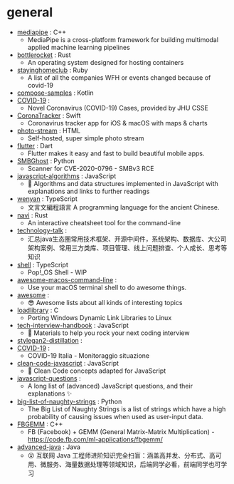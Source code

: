 # general
- [mediapipe](https://github.com/google/mediapipe) : C++
  - MediaPipe is a cross-platform framework for building multimodal applied machine learning pipelines
- [bottlerocket](https://github.com/bottlerocket-os/bottlerocket) : Rust
  - An operating system designed for hosting containers
- [stayinghomeclub](https://github.com/phildini/stayinghomeclub) : Ruby
  - A list of all the companies WFH or events changed because of covid-19
- [compose-samples](https://github.com/android/compose-samples) : Kotlin
- [COVID-19](https://github.com/CSSEGISandData/COVID-19) : 
  - Novel Coronavirus (COVID-19) Cases, provided by JHU CSSE
- [CoronaTracker](https://github.com/MhdHejazi/CoronaTracker) : Swift
  - Coronavirus tracker app for iOS & macOS with maps & charts
- [photo-stream](https://github.com/maxvoltar/photo-stream) : HTML
  - Self-hosted, super simple photo stream
- [flutter](https://github.com/flutter/flutter) : Dart
  - Flutter makes it easy and fast to build beautiful mobile apps.
- [SMBGhost](https://github.com/ollypwn/SMBGhost) : Python
  - Scanner for CVE-2020-0796 - SMBv3 RCE
- [javascript-algorithms](https://github.com/trekhleb/javascript-algorithms) : JavaScript
  - 📝 Algorithms and data structures implemented in JavaScript with explanations and links to further readings
- [wenyan](https://github.com/wenyan-lang/wenyan) : TypeScript
  - 文言文編程語言 A programming language for the ancient Chinese.
- [navi](https://github.com/denisidoro/navi) : Rust
  - An interactive cheatsheet tool for the command-line
- [technology-talk](https://github.com/aalansehaiyang/technology-talk) : 
  - 汇总java生态圈常用技术框架、开源中间件，系统架构、数据库、大公司架构案例、常用三方类库、项目管理、线上问题排查、个人成长、思考等知识
- [shell](https://github.com/pop-os/shell) : TypeScript
  - Pop!_OS Shell - WIP
- [awesome-macos-command-line](https://github.com/herrbischoff/awesome-macos-command-line) : 
  - Use your macOS terminal shell to do awesome things.
- [awesome](https://github.com/sindresorhus/awesome) : 
  - 😎 Awesome lists about all kinds of interesting topics
- [loadlibrary](https://github.com/taviso/loadlibrary) : C
  - Porting Windows Dynamic Link Libraries to Linux
- [tech-interview-handbook](https://github.com/yangshun/tech-interview-handbook) : JavaScript
  - 💯 Materials to help you rock your next coding interview
- [stylegan2-distillation](https://github.com/EvgenyKashin/stylegan2-distillation) : 
- [COVID-19](https://github.com/pcm-dpc/COVID-19) : 
  - COVID-19 Italia - Monitoraggio situazione
- [clean-code-javascript](https://github.com/ryanmcdermott/clean-code-javascript) : JavaScript
  - 🛁 Clean Code concepts adapted for JavaScript
- [javascript-questions](https://github.com/lydiahallie/javascript-questions) : 
  - A long list of (advanced) JavaScript questions, and their explanations ✨
- [big-list-of-naughty-strings](https://github.com/minimaxir/big-list-of-naughty-strings) : Python
  - The Big List of Naughty Strings is a list of strings which have a high probability of causing issues when used as user-input data.
- [FBGEMM](https://github.com/pytorch/FBGEMM) : C++
  - FB (Facebook) + GEMM (General Matrix-Matrix Multiplication) - https://code.fb.com/ml-applications/fbgemm/
- [advanced-java](https://github.com/doocs/advanced-java) : Java
  - 😮 互联网 Java 工程师进阶知识完全扫盲：涵盖高并发、分布式、高可用、微服务、海量数据处理等领域知识，后端同学必看，前端同学也可学习

